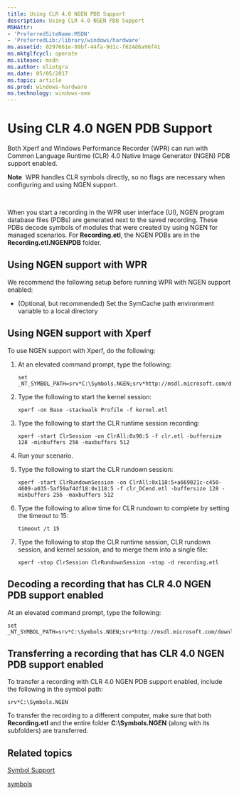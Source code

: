 ```yaml
---
title: Using CLR 4.0 NGEN PDB Support
description: Using CLR 4.0 NGEN PDB Support
MSHAttr:
- 'PreferredSiteName:MSDN'
- 'PreferredLib:/library/windows/hardware'
ms.assetid: 0297661e-99bf-44fa-9d1c-f624d6a96f41
ms.mktglfcycl: operate
ms.sitesec: msdn
ms.author: eliotgra
ms.date: 05/05/2017
ms.topic: article
ms.prod: windows-hardware
ms.technology: windows-oem
---
```


# Using CLR 4.0 NGEN PDB Support


Both Xperf and Windows Performance Recorder (WPR) can run with Common Language Runtime (CLR) 4.0 Native Image Generator (NGEN) PDB support enabled.

**Note**  WPR handles CLR symbols directly, so no flags are necessary when configuring and using NGEN support.

 

When you start a recording in the WPR user interface (UI), NGEN program database files (PDBs) are generated next to the saved recording. These PDBs decode symbols of modules that were created by using NGEN for managed scenarios. For **Recording.etl**, the NGEN PDBs are in the **Recording.etl.NGENPDB** folder.

## Using NGEN support with WPR


We recommend the following setup before running WPR with NGEN support enabled:

-   (Optional, but recommended) Set the SymCache path environment variable to a local directory

## Using NGEN support with Xperf


To use NGEN support with Xperf, do the following:

1.  At an elevated command prompt, type the following:

    ```
    set _NT_SYMBOL_PATH=srv*C:\Symbols.NGEN;srv*http://msdl.microsoft.com/download/symbols
    ```

2.  Type the following to start the kernel session:

    ```
    xperf -on Base -stackwalk Profile -f kernel.etl
    ```

3.  Type the following to start the CLR runtime session recording:

    ```
    xperf -start ClrSession -on ClrAll:0x98:5 -f clr.etl -buffersize 128 -minbuffers 256 -maxbuffers 512
    ```

4.  Run your scenario.

5.  Type the following to start the CLR rundown session:

    ```
    xperf -start ClrRundownSession -on ClrAll:0x118:5+a669021c-c450-4609-a035-5af59af4df18:0x118:5 -f clr_DCend.etl -buffersize 128 -minbuffers 256 -maxbuffers 512
    ```

6.  Type the following to allow time for CLR rundown to complete by setting the timeout to 15:

    ```
    timeout /t 15
    ```

7.  Type the following to stop the CLR runtime session, CLR rundown session, and kernel session, and to merge them into a single file:

    ```
    xperf -stop ClrSession ClrRundownSession -stop -d recording.etl
    ```

## Decoding a recording that has CLR 4.0 NGEN PDB support enabled


At an elevated command prompt, type the following:

```
set _NT_SYMBOL_PATH=srv*C:\Symbols.NGEN;srv*http://msdl.microsoft.com/download/symbols
```

## Transferring a recording that has CLR 4.0 NGEN PDB support enabled


To transfer a recording with CLR 4.0 NGEN PDB support enabled, include the following in the symbol path:

```
srv*C:\Symbols.NGEN
```

To transfer the recording to a different computer, make sure that both **Recording.etl** and the entire folder **C:\\Symbols.NGEN** (along with its subfolders) are transferred.

## Related topics


[Symbol Support](symbol-support.md)

[symbols](symbols.md)

 

 







